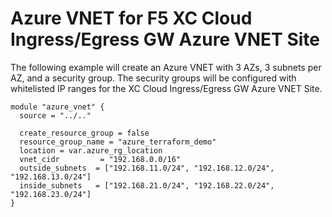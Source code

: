 # Azure VNET for F5 XC Cloud Ingress/Egress GW Azure VNET Site

The following example will create an Azure VNET with 3 AZs, 3 subnets per AZ, and a security group. The security groups will be configured with whitelisted IP ranges for the XC Cloud Ingress/Egress GW Azure VNET Site.

```hcl
module "azure_vnet" {
  source = "../.."

  create_resource_group = false
  resource_group_name = "azure_terraform_demo"
  location = var.azure_rg_location
  vnet_cidr         = "192.168.0.0/16"
  outside_subnets  = ["192.168.11.0/24", "192.168.12.0/24", "192.168.13.0/24"]
  inside_subnets   = ["192.168.21.0/24", "192.168.22.0/24", "192.168.23.0/24"]
}
```